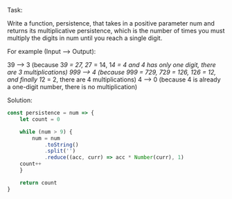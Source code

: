 Task:

Write a function, persistence, that takes in a positive parameter num and returns its multiplicative persistence, which is the number of times you must multiply the digits in num until you reach a single digit.

For example (Input --> Output):

39 --> 3 (because 3*9 = 27, 2*7 = 14, 1*4 = 4 and 4 has only one digit, there are 3 multiplications)
999 --> 4 (because 9*9*9 = 729, 7*2*9 = 126, 1*2*6 = 12, and finally 1*2 = 2, there are 4 multiplications)
4 --> 0 (because 4 is already a one-digit number, there is no multiplication)

Solution:


```js
const persistence = num => {
	let count = 0

	while (num > 9) {
		num = num
			.toString()
			.split('')
			.reduce((acc, curr) => acc * Number(curr), 1)
    count++
	}

	return count
}
```
